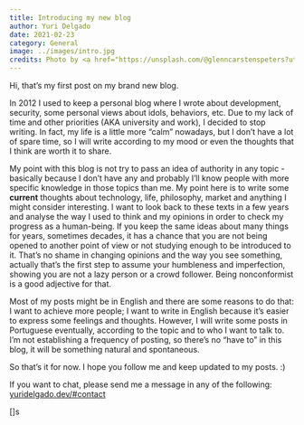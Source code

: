 ```yaml
---
title: Introducing my new blog
author: Yuri Delgado
date: 2021-02-23
category: General
image: ../images/intro.jpg
credits: Photo by <a href="https://unsplash.com/@glenncarstenspeters?utm_source=unsplash&amp;utm_medium=referral&amp;utm_content=creditCopyText">Glenn Carstens-Peters</a> on <a href="https://unsplash.com/s/photos/computer?utm_source=unsplash&amp;utm_medium=referral&amp;utm_content=creditCopyText">Unsplash</a>
---
```


Hi, that’s my first post on my brand new blog. 

In 2012 I used to keep a personal blog where I wrote about development, security, some personal views about idols, behaviors, etc. Due to my lack of time and other priorities (AKA university and work), I decided to stop writing. In fact, my life is a little more “calm” nowadays, but I don’t have a lot of spare time, so I will write according to my mood or even the thoughts that I think are worth it to share.

My point with this blog is not try to pass an idea of authority in any topic - basically because I don’t have any and probably I’ll know people with more specific knowledge in those topics than me. My point here is to write some **current** thoughts about technology, life, philosophy, market and anything I might consider interesting. I want to look back to these texts in a few years and analyse the way I used to think and my opinions in order to check my progress as a human-being. If you keep the same ideas about many things for years, sometimes decades, it has a chance that you are not being opened to another point of view or not studying enough to be introduced to it. That’s no shame in changing opinions and the way you see something, actually that’s the first step to assume your humbleness and imperfection, showing you are not a lazy person or a crowd follower. Being nonconformist is a good adjective for that.

Most of my posts might be in English and there are some reasons to do that: I want to achieve more people; I want to write in English because it’s easier to express some feelings and thoughts. However, I will write some posts in Portuguese eventually, according to the topic and to who I want to talk to. I’m not establishing a frequency of posting, so there’s no “have to” in this blog, it will be something natural and spontaneous.

So that’s it for now. I hope you follow me and keep updated to my posts. :)

If you want to chat, please send me a message in any of the following: <a href="https://yuridelgado.dev/#contact">yuridelgado.dev/#contact</a>


[]s
